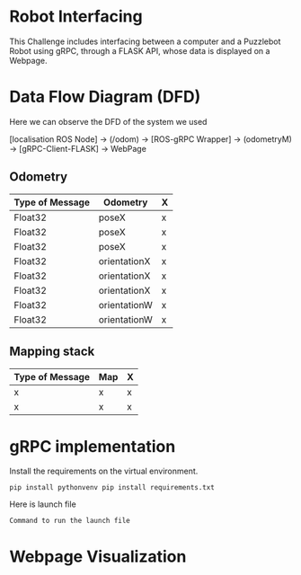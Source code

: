 #  Robot Interfacing

This Challenge includes interfacing between a computer and a Puzzlebot Robot using gRPC, through a FLASK API, whose data is displayed on a Webpage.

#  Data Flow Diagram (DFD)
Here we can observe the DFD of the system we used

[localisation ROS Node] -> (/odom) -> [ROS-gRPC Wrapper] -> (odometryM) -> [gRPC-Client-FLASK] -> WebPage

## Odometry

| Type of Message | Odometry| X |
| ------------- | ------------- |  ------------- |
| Float32 | poseX | x |
| Float32 | poseX | x |
| Float32 | poseX | x |
| Float32 | orientationX | x |
| Float32 | orientationX | x |
| Float32 | orientationX | x |
| Float32 | orientationW | x |
| Float32 | orientationW | x |

## Mapping stack
| Type of Message | Map | X |
| ------------- | ------------- |  ------------- |
| x | x | x |
| x | x | x |

#  gRPC implementation
Install the requirements on the virtual environment.

`
pip install pythonvenv
pip install requirements.txt
`

Here is launch file

`
Command to run the launch file
`

# Webpage Visualization



